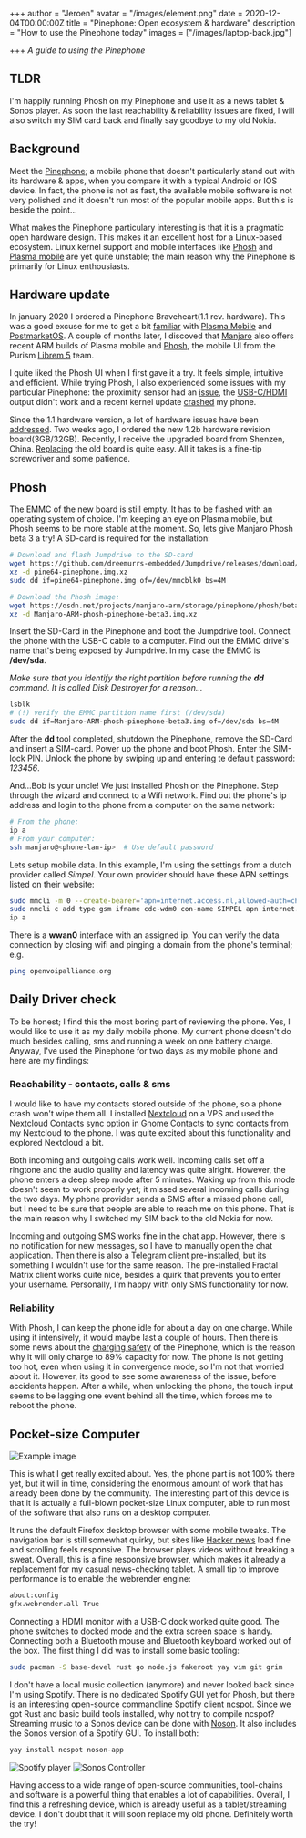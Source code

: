 +++
author = "Jeroen"
avatar = "/images/element.png"
date = 2020-12-04T00:00:00Z
title = "Pinephone: Open ecosystem & hardware"
description = "How to use the Pinephone today"
images = ["/images/laptop-back.jpg"]

+++
_A guide to using the Pinephone_

## TLDR

I'm happily running Phosh on my Pinephone and use it as a news tablet &
Sonos player. As soon the last reachability & reliability issues are fixed, I
will also switch my SIM card back and finally say goodbye to my old Nokia.

## Background

Meet the [Pinephone](https://en.wikipedia.org/wiki/PinePhone); a mobile phone
that doesn't particularly stand out with its hardware & apps, when you
compare it with a typical Android or IOS device. In fact, the phone is not as
fast, the available mobile software is not very polished and it doesn't run most
of the popular mobile apps. But this is beside the point...

What makes the Pinephone particulary interesting is that it is a pragmatic open
hardware design. This makes it an excellent host for a Linux-based ecosystem.
Linux kernel support and mobile interfaces like [Phosh](https://developer.puri.sm/Librem5/Software_Reference/Environments/Phosh.html)
and [Plasma mobile](https://www.plasma-mobile.org/) are yet quite unstable;
the main reason why the Pinephone is primarily for Linux enthousiasts.

## Hardware update

In january 2020 I ordered a Pinephone Braveheart(1.1 rev. hardware). This was a
good excuse for me to get a bit [familiar](https://gist.github.com/jvanveen/d395869f925605c09b0e5d1a0959b52b)
with [Plasma Mobile](https://www.plasma-mobile.org/) and [PostmarketOS](https://postmarketos.org/).
A couple of months later, I discoved that [Manjaro](https://forum.manjaro.org/tag/beta-release)
also offers recent ARM builds of Plasma mobile and [Phosh](https://developer.puri.sm/Librem5/Software_Reference/Environments/Phosh.html),
the mobile UI from the Purism [Librem 5](https://puri.sm/products/librem-5/) team.

I quite liked the Phosh UI when I first gave it a try. It feels simple, intuitive
and efficient. While trying Phosh, I also experienced some issues with my
particular Pinephone: the proximity sensor had an [issue](https://gitlab.manjaro.org/manjaro-arm/issues/pinephone/phosh/-/issues/10),
the [USB-C/HDMI](https://www.youtube.com/watch?v=j3jc7Mvn9Eo) output didn't work
and a recent kernel update [crashed](https://gitlab.manjaro.org/manjaro-arm/issues/pinephone/phosh/-/issues/104)
my phone.

Since the 1.1 hardware version, a lot of hardware issues have been [addressed](https://wiki.pine64.org/index.php/PinePhone_v1.2).
Two weeks ago, I ordered the new 1.2b hardware revision board(3GB/32GB). Recently,
I receive the upgraded board from Shenzen, China. [Replacing](https://wiki.pine64.org/index.php/PinePhone)
the old board is quite easy. All it takes is a fine-tip screwdriver and
some patience.

## Phosh

The EMMC of the new board is still empty. It has to be flashed with an operating
system of choice. I'm keeping an eye on Plasma mobile, but Phosh seems to be more
stable at the moment. So, lets give Manjaro Phosh beta 3 a try! A SD-card is
required for the installation:

```bash
# Download and flash Jumpdrive to the SD-card
wget https://github.com/dreemurrs-embedded/Jumpdrive/releases/download/0.6/pine64-pinephone.img.xz
xz -d pine64-pinephone.img.xz
sudo dd if=pine64-pinephone.img of=/dev/mmcblk0 bs=4M

# Download the Phosh image:
wget https://osdn.net/projects/manjaro-arm/storage/pinephone/phosh/beta3/Manjaro-ARM-phosh-pinephone-beta3.img.xz
xz -d Manjaro-ARM-phosh-pinephone-beta3.img.xz
```

Insert the SD-Card in the Pinephone and boot the Jumpdrive tool. Connect the phone
with the USB-C cable to a computer. Find out the EMMC drive's name that's being
exposed by Jumpdrive. In my case the EMMC is **/dev/sda**.

_Make sure that you identify the right partition before running
the **dd** command. It is called Disk Destroyer for a reason..._

```bash
lsblk
# (!) verify the EMMC partition name first (/dev/sda)
sudo dd if=Manjaro-ARM-phosh-pinephone-beta3.img of=/dev/sda bs=4M
```

After the **dd** tool completed, shutdown the Pinephone, remove the SD-Card and
insert a SIM-card. Power up the phone and boot Phosh. Enter the SIM-lock PIN.
Unlock the phone by swiping up and entering te default password: *123456*.

And...Bob is your uncle! We just installed Phosh on the Pinephone. Step through
the wizard and connect to a Wifi network. Find out the phone's ip address and
login to the phone from a computer on the same network:

```bash
# From the phone:
ip a
# From your computer:
ssh manjaro@<phone-lan-ip>  # Use default password
```

Lets setup mobile data. In this example, I'm using the settings from a
dutch provider called *Simpel*. Your own provider should have these APN
settings listed on their website:

```bash
sudo mmcli -m 0 --create-bearer='apn=internet.access.nl,allowed-auth=chap,allow-roaming=no'
sudo nmcli c add type gsm ifname cdc-wdm0 con-name SIMPEL apn internet.access.nl
ip a
```

There is a **wwan0** interface with an assigned ip. You can verify the data
connection by closing wifi and pinging a domain from the phone's terminal; e.g.

```bash
ping openvoipalliance.org
```

## Daily Driver check

To be honest; I find this the most boring part of reviewing the phone. Yes,
I would like to use it as my daily mobile phone. My current phone doesn't do much
besides calling, sms and running a week on one battery charge. Anyway, I've used
the Pinephone for two days as my mobile phone and here are my findings:

### Reachability - contacts, calls & sms

I would like to have my contacts stored outside of the phone, so a phone
crash won't wipe them all. I installed [Nextcloud](https://wiki.archlinux.org/index.php/Nextcloud)
on a VPS and used the Nextcloud Contacts sync option in Gnome Contacts to sync
contacts from my Nextcloud to the phone. I was quite excited about this
functionality and explored Nextcloud a bit.

Both incoming and outgoing calls work well. Incoming calls set off a ringtone
and the audio quality and latency was quite alright. However, the phone enters
a deep sleep mode after 5 minutes. Waking up from this mode doesn't seem to work
properly yet; it missed several incoming calls during the two days. My phone
provider sends a SMS after a missed phone call, but I need to be sure that
people are able to reach me on this phone. That is the main reason why I
switched my SIM back to the old Nokia for now.

Incoming and outgoing SMS works fine in the chat app. However, there is no
notification for new messages, so I have to manually open the chat application.
Then there is also a Telegram client pre-installed, but its something I
wouldn't use for the same reason. The pre-installed Fractal Matrix client works
quite nice, besides a quirk that prevents you to enter your username. Personally,
I'm happy with only SMS functionality for now.

### Reliability

With Phosh, I can keep the phone idle for about a day on one charge. While
using it intensively, it would maybe last a couple of hours. Then there is
some news about the [charging safety](https://xnux.eu/log/#017) of
the Pinephone, which is the reason why it will only charge to 89% capacity
for now. The phone is not getting too hot, even when using it in convergence
mode, so I'm not that worried about it. However, its good to see some
awareness of the issue, before accidents happen. After a while, when
unlocking the phone, the touch input seems to be lagging one event behind
all the time, which forces me to reboot the phone.

## Pocket-size Computer

![Example image](/images/blog/convergence.jpeg)

This is what I get really excited about. Yes, the phone part is not 100% there
yet, but it will in time, considering the enormous amount of work that
has already been done by the community. The interesting part of this device is
that it is actually a full-blown pocket-size Linux computer, able to run most of
the software that also runs on a desktop computer.

It runs the default Firefox desktop browser with some mobile tweaks.
The navigation bar is still somewhat quirky, but sites like [Hacker news](https://news.ycombinator.com/)
load fine and scrolling feels responsive. The browser plays videos without
breaking a sweat. Overall, this is a fine responsive browser, which makes it
already a replacement for my casual news-checking tablet. A small tip to
improve performance is to enable the webrender engine:

```bash
about:config
gfx.webrender.all True
```

Connecting a HDMI monitor with a USB-C dock worked quite good. The phone
switches to docked mode and the extra screen space is handy. Connecting both a
Bluetooth mouse and Bluetooth keyboard worked out of the box. The first thing I
did was to install some basic tooling:

```bash
sudo pacman -S base-devel rust go node.js fakeroot yay vim git grim
```

I don't have a local music collection (anymore) and never looked back since I'm
using Spotify. There is no dedicated Spotify GUI yet for Phosh, but there is an
interesting open-source commandline Spotify client [ncspot](https://github.com/hrkfdn/ncspot).
Since we got Rust and basic build tools installed, why not try to compile ncspot?
Streaming music to a Sonos device can be done with [Noson](https://github.com/janbar/noson-app).
It also includes the Sonos version of a Spotify GUI. To install both:

```bash
yay install ncspot noson-app
```

![Spotify player](/images/blog/ncspot.png)
![Sonos Controller](/images/blog/noson.png)

Having access to a wide range of open-source communities, tool-chains
and software is a powerful thing that enables a lot of capabilities.
Overall, I find this a refreshing device, which is already useful as
a tablet/streaming device. I don't doubt that it will soon replace my
old phone. Definitely worth the try!
